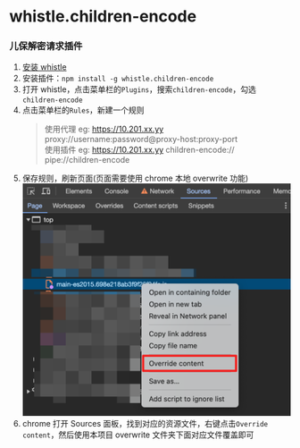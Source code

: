 # whistle.children-encode

### 儿保解密请求插件

1. [安装 whistle](https://wproxy.org/whistle/install.html)
2. 安装插件：`npm install -g whistle.children-encode`
3. 打开 whistle，点击菜单栏的`Plugins`，搜索`children-encode`，勾选`children-encode`
4. 点击菜单栏的`Rules`，新建一个规则
   > 使用代理 eg: https://10.201.xx.yy proxy://username:password@proxy-host:proxy-port
   > <br/>使用插件 eg: https://10.201.xx.yy children-encode:// pipe://children-encode
5. 保存规则，刷新页面(页面需要使用 chrome 本地 overwrite 功能)
   ![本地覆盖](./readme/overwrite.png)
6. chrome 打开 Sources 面板，找到对应的资源文件，右键点击`Override content`，然后使用本项目 overwrite 文件夹下面对应文件覆盖即可
